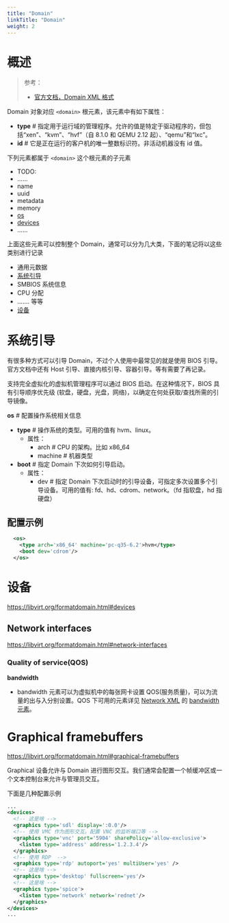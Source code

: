 ```yaml
---
title: "Domain"
linkTitle: "Domain"
weight: 2
---
```


# 概述

> 参考：
> 
> - [官方文档，Domain XML 格式](https://libvirt.org/formatdomain.html)

Domain 对象对应 `<domain>` 根元素，该元素中有如下属性：

- **type** # 指定用于运行域的管理程序。允许的值是特定于驱动程序的，但包括“xen”、“kvm”、“hvf”（自 8.1.0 和 QEMU 2.12 起）、“qemu”和“lxc”。
- **id** # 它是正在运行的客户机的唯一整数标识符。非活动机器没有 id 值。

下列元素都属于 `<domain>` 这个根元素的子元素

- TODO:
- ......
- name
- uuid
- metadata
- memory
- [os](#os)
- [devices](#devices)
- ......

上面这些元素可以控制整个 Domain，通常可以分为几大类，下面的笔记将以这些类别进行记录

- 通用元数据
- [系统引导](#系统引导)
- SMBIOS 系统信息
- CPU 分配
- ....... 等等
- [设备](#设备)

# 系统引导

有很多种方式可以引导 Domain，不过个人使用中最常见的就是使用 BIOS 引导。官方文档中还有 Host 引导、直接内核引导、容器引导。等有需要了再记录。

支持完全虚拟化的虚拟机管理程序可以通过 BIOS 启动。在这种情况下，BIOS 具有引导顺序优先级 (软盘，硬盘，光盘，网络)，以确定在何处获取/查找所需的引导镜像。

**os** # 配置操作系统相关信息

- **type** # 操作系统的类型。可用的值有 hvm、linux。
  - 属性：
    - arch # CPU 的架构。比如 x86_64
    - machine # 机器类型
- **boot** # 指定 Domain 下次如何引导启动。
  - 属性：
    - dev # 指定 Domain 下次启动时的引导设备，可指定多次设置多个引导设备。可用的值有: fd、hd、cdrom、network。（fd 指软盘，hd 指硬盘）

## 配置示例

```xml
  <os>
    <type arch='x86_64' machine='pc-q35-6.2'>hvm</type>
    <boot dev='cdrom'/>
  </os>
```

# 设备

https://libvirt.org/formatdomain.html#devices

## Network interfaces

https://libvirt.org/formatdomain.html#network-interfaces

### Quality of service(QOS)

**bandwidth**

- bandwidth 元素可以为虚拟机中的每张网卡设置 QOS(服务质量)，可以为流量的出与入分别设置。QOS 下可用的元素详见 [Network XML](/docs/10.云原生/1.2.实现虚拟化的工具/虚拟化管理/Libvirt/XML%20文件详解/Network.md) 的 [bandwidth 元素](/docs/10.云原生/1.2.实现虚拟化的工具/虚拟化管理/Libvirt/XML%20文件详解/Network.md#bandwidth)。

# Graphical framebuffers

https://libvirt.org/formatdomain.html#graphical-framebuffers

Graphical 设备允许与 Domain 进行图形交互。我们通常会配置一个帧缓冲区或一个文本控制台来允许与管理员交互。

下面是几种配置示例

```xml
...
<devices>
  <!-- 这是啥 -->
  <graphics type='sdl' display=':0.0'/>
  <!-- 使用 VMC 作为图形交互。配置 VNC 的监听端口等 -->
  <graphics type='vnc' port='5904' sharePolicy='allow-exclusive'>
    <listen type='address' address='1.2.3.4'/>
  </graphics>
  <!-- 使用 RDP  -->
  <graphics type='rdp' autoport='yes' multiUser='yes' />
  <!-- 这是啥 -->
  <graphics type='desktop' fullscreen='yes'/>
  <!-- 这是啥 -->
  <graphics type='spice'>
    <listen type='network' network='rednet'/>
  </graphics>
</devices>
...
```